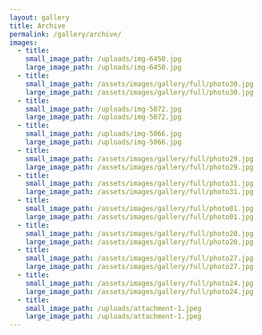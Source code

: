 ```yaml
---
layout: gallery
title: Archive
permalink: /gallery/archive/
images:
  - title:
    small_image_path: /uploads/img-6450.jpg
    large_image_path: /uploads/img-6450.jpg
  - title:
    small_image_path: /assets/images/gallery/full/photo30.jpg
    large_image_path: /assets/images/gallery/full/photo30.jpg
  - title:
    small_image_path: /uploads/img-5072.jpg
    large_image_path: /uploads/img-5072.jpg
  - title:
    small_image_path: /uploads/img-5066.jpg
    large_image_path: /uploads/img-5066.jpg
  - title:
    small_image_path: /assets/images/gallery/full/photo29.jpg
    large_image_path: /assets/images/gallery/full/photo29.jpg
  - title:
    small_image_path: /assets/images/gallery/full/photo31.jpg
    large_image_path: /assets/images/gallery/full/photo31.jpg
  - title:
    small_image_path: /assets/images/gallery/full/photo01.jpg
    large_image_path: /assets/images/gallery/full/photo01.jpg
  - title:
    small_image_path: /assets/images/gallery/full/photo20.jpg
    large_image_path: /assets/images/gallery/full/photo20.jpg
  - title:
    small_image_path: /assets/images/gallery/full/photo27.jpg
    large_image_path: /assets/images/gallery/full/photo27.jpg
  - title:
    small_image_path: /assets/images/gallery/full/photo24.jpg
    large_image_path: /assets/images/gallery/full/photo24.jpg
  - title:
    small_image_path: /uploads/attachment-1.jpeg
    large_image_path: /uploads/attachment-1.jpeg
---
```


